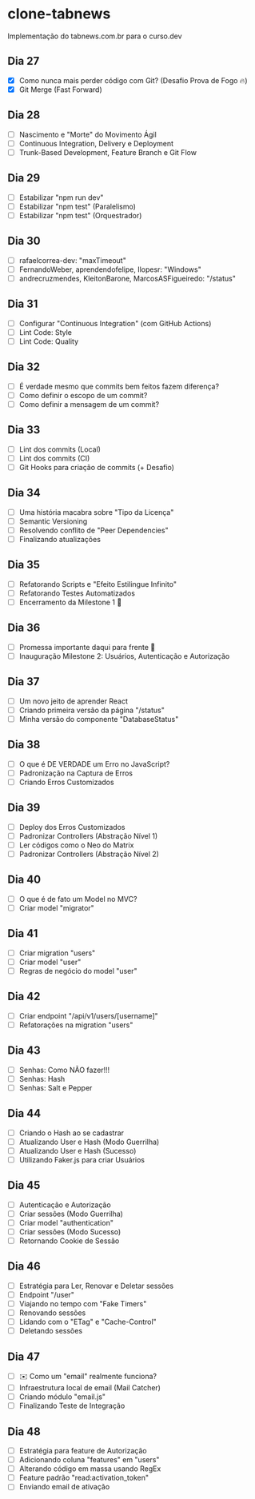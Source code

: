 # clone-tabnews

Implementação do tabnews.com.br para o curso.dev

## Dia 27

- [x] Como nunca mais perder código com Git? (Desafio Prova de Fogo 🔥)
- [x] Git Merge (Fast Forward)

## Dia 28

- [ ] Nascimento e "Morte" do Movimento Ágil
- [ ] Continuous Integration, Delivery e Deployment
- [ ] Trunk-Based Development, Feature Branch e Git Flow

## Dia 29

- [ ] Estabilizar "npm run dev"
- [ ] Estabilizar "npm test" (Paralelismo)
- [ ] Estabilizar "npm test" (Orquestrador)

## Dia 30

- [ ] rafaelcorrea-dev: "maxTimeout"
- [ ] FernandoWeber, aprendendofelipe, Ilopesr: "Windows"
- [ ] andrecruzmendes, KleitonBarone, MarcosASFigueiredo: "/status"

## Dia 31

- [ ] Configurar "Continuous Integration" (com GitHub Actions)
- [ ] Lint Code: Style
- [ ] Lint Code: Quality

## Dia 32

- [ ] É verdade mesmo que commits bem feitos fazem diferença?
- [ ] Como definir o escopo de um commit?
- [ ] Como definir a mensagem de um commit?

## Dia 33

- [ ] Lint dos commits (Local)
- [ ] Lint dos commits (CI)
- [ ] Git Hooks para criação de commits (+ Desafio)

## Dia 34

- [ ] Uma história macabra sobre "Tipo da Licença"
- [ ] Semantic Versioning
- [ ] Resolvendo conflito de "Peer Dependencies"
- [ ] Finalizando atualizações

## Dia 35

- [ ] Refatorando Scripts e "Efeito Estilingue Infinito"
- [ ] Refatorando Testes Automatizados
- [ ] Encerramento da Milestone 1 🎉

## Dia 36

- [ ] Promessa importante daqui para frente 💪
- [ ] Inauguração Milestone 2: Usuários, Autenticação e Autorização

## Dia 37

- [ ] Um novo jeito de aprender React
- [ ] Criando primeira versão da página "/status"
- [ ] Minha versão do componente "DatabaseStatus"

## Dia 38

- [ ] O que é DE VERDADE um Erro no JavaScript?
- [ ] Padronização na Captura de Erros
- [ ] Criando Erros Customizados

## Dia 39

- [ ] Deploy dos Erros Customizados
- [ ] Padronizar Controllers (Abstração Nível 1)
- [ ] Ler códigos como o Neo do Matrix
- [ ] Padronizar Controllers (Abstração Nível 2)

## Dia 40

- [ ] O que é de fato um Model no MVC?
- [ ] Criar model "migrator"

## Dia 41

- [ ] Criar migration "users"
- [ ] Criar model "user"
- [ ] Regras de negócio do model "user"

## Dia 42

- [ ] Criar endpoint "/api/v1/users/[username]"
- [ ] Refatorações na migration "users"

## Dia 43

- [ ] Senhas: Como NÃO fazer!!!
- [ ] Senhas: Hash
- [ ] Senhas: Salt e Pepper

## Dia 44

- [ ] Criando o Hash ao se cadastrar
- [ ] Atualizando User e Hash (Modo Guerrilha)
- [ ] Atualizando User e Hash (Sucesso)
- [ ] Utilizando Faker.js para criar Usuários

## Dia 45

- [ ] Autenticação e Autorização
- [ ] Criar sessões (Modo Guerrilha)
- [ ] Criar model "authentication"
- [ ] Criar sessões (Modo Sucesso)
- [ ] Retornando Cookie de Sessão

## Dia 46

- [ ] Estratégia para Ler, Renovar e Deletar sessões
- [ ] Endpoint "/user"
- [ ] Viajando no tempo com "Fake Timers"
- [ ] Renovando sessões
- [ ] Lidando com o "ETag" e "Cache-Control"
- [ ] Deletando sessões

## Dia 47

- [ ] ✉️ Como um "email" realmente funciona?
- [ ] Infraestrutura local de email (Mail Catcher)
- [ ] Criando módulo "email.js"
- [ ] Finalizando Teste de Integração

## Dia 48

- [ ] Estratégia para feature de Autorização
- [ ] Adicionando coluna "features" em "users"
- [ ] Alterando código em massa usando RegEx
- [ ] Feature padrão "read:activation_token"
- [ ] Enviando email de ativação
